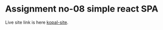 # Assignment no-08 simple react SPA 

Live site link is  here [kopal-site](https://github.com/facebook/create-react-app).
